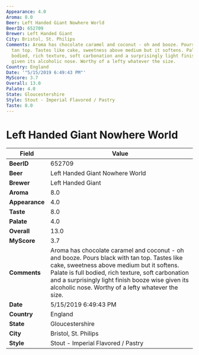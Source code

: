 ```yaml
---
Appearance: 4.0
Aroma: 8.0
Beer: Left Handed Giant Nowhere World
BeerID: 652709
Brewer: Left Handed Giant
City: Bristol, St. Philips
Comments: Aroma has chocolate caramel and coconut - oh and booze. Pours black with
  tan top. Tastes like cake, sweetness above medium but it softens. Palate is full
  bodied, rich texture, soft carbonation and a surprisingly light finish booze wise
  given its alcoholic nose. Worthy of a lefty whatever the size.
Country: England
Date: '"5/15/2019 6:49:43 PM"'
MyScore: 3.7
Overall: 13.0
Palate: 4.0
State: Gloucestershire
Style: Stout - Imperial Flavored / Pastry
Taste: 8.0
---
```


# Left Handed Giant Nowhere World

| Field         | Value |
|---------------|-------|
| **BeerID** | 652709 |
| **Beer** | Left Handed Giant Nowhere World |
| **Brewer** | Left Handed Giant |
| **Aroma** | 8.0 |
| **Appearance** | 4.0 |
| **Taste** | 8.0 |
| **Palate** | 4.0 |
| **Overall** | 13.0 |
| **MyScore** | 3.7 |
| **Comments** | Aroma has chocolate caramel and coconut - oh and booze. Pours black with tan top. Tastes like cake, sweetness above medium but it softens. Palate is full bodied, rich texture, soft carbonation and a surprisingly light finish booze wise given its alcoholic nose. Worthy of a lefty whatever the size. |
| **Date** | 5/15/2019 6:49:43 PM |
| **Country** | England |
| **State** | Gloucestershire |
| **City** | Bristol, St. Philips |
| **Style** | Stout - Imperial Flavored / Pastry |
